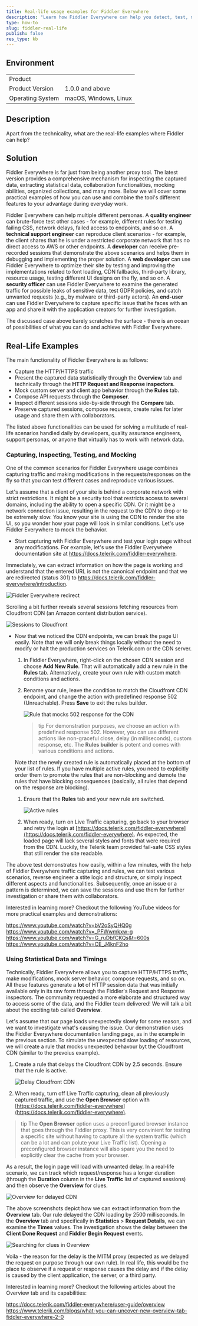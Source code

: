 ```yaml
---
title: Real-life usage examples for Fiddler Everywhere
description: "Learn how Fiddler Everywhere can help you detect, test, mock, and fix issues in real life."
type: how-to
slug: fiddler-real-life
publish: false
res_type: kb
---
```


## Environment

|   |   |
|---|---|
| Product   |
| Product Version | 1.0.0 and above  |
| Operating System | macOS, Windows, Linux |

## Description

Apart from the technicality, what are the real-life examples where Fiddler can help?

## Solution

Fiddler Everywhere is far just from being another proxy tool. The latest version provides a comprehensive mechanism for inspecting the captured data, extracting statistical data, collaboration functionalities, mocking abilities, organized collections, and many more. Below we will cover some practical examples of how you can use and combine the tool's different features to your advantage during everyday work.

Fiddler Everywhere can help multiple different personas. A **quality engineer** can brute-force test other cases - for example, different rules for testing failing CSS, network delays, failed access to endpoints, and so on. A **technical support engineer** can reproduce client scenarios - for example, the client shares that he is under a restricted corporate network that has no direct access to AWS or other endpoints. A **developer** can receive pre-recorded sessions that demonstrate the above scenarios and helps them in debugging and implementing the proper solution. A **web developer** can use Fiddler Everywhere to optimize their site by testing and improving the implementations related to font loading, CDN fallbacks, third-party library, resource usage, testing different UI designs on the fly, and so on. A **security officer** can use Fiddler Everywhere to examine the generated traffic for possible leaks of sensitive data, test GDPR policies, and catch unwanted requests (e.g., by malware or third-party actors). An **end-user** can use Fiddler Everywhere to capture specific issue that he faces with an app and share it with the application creators for further investigation.

The discussed case above barely scratches the surface - there is an ocean of possibilities of what you can do and achieve with Fiddler Everywhere.

## Real-Life Examples

The main functionality of Fiddler Everywhere is as follows:

 - Capture the HTTP/HTTPS traffic 
 - Present the captured data statistically through the **Overview** tab and technically through the **HTTP Request and Response inspectors**. 
 - Mock custom server and client app behavior through the **Rules** tab.
 - Compose API requests through the **Composer**.
 - Inspect different sessions side-by-side through the **Compare** tab.
 - Preserve captured sessions, compose requests, create rules for later usage and share them with collaborators.

The listed above functionalities can be used for solving a multitude of real-life scenarios handled daily by developers, quality assurance engineers, support personas, or anyone that virtually has to work with network data. 

### Capturing, Inspecting, Testing, and Mocking

One of the common scenarios for Fiddler Everywhere usage combines capturing traffic and making modifications in the requests/responses on the fly so that you can test different cases and reproduce various issues.

Let's assume that a client of your site is behind a corporate network with strict restrictions. It might be a security tool that restricts access to several domains, including the ability to open a specific CDN. Or it might be a network connection issue, resulting in the request to the CDN to drop or to be extremely slow. You know your site is using the CDN to render the site UI, so you wonder how your page will look in similar conditions. Let's use Fiddler Everywhere to mock the behavior.

- Start capturing with Fiddler Everywhere and test your login page without any modifications. For example, let's use the Fiddler Everywhere documentation site at https://docs.telerik.com/fiddler-everywhere. 

Immediately, we can extract information on how the page is working and understand that the entered URL is not the canonical endpoint and that we are redirected (status 301) to https://docs.telerik.com/fiddler-everywhere/introduction.

![Fiddler Everywhere redirect](../images/kb/real-life-cases/fe-docs-redirect.png)

Scrolling a bit further reveals several sessions fetching resources from Cloudfront CDN (an Amazon content distribution service).

![Sessions to Cloudfront](../images/kb/real-life-cases/fe-docs-resources-cloudfront.png)

- Now that we noticed the CDN endpoints, we can break the page UI easily. Note that we will only break things locally without the need to modify or halt the production services on Telerik.com or the CDN server.

    1. In Fiddler Everywhere, right-click on the chosen CDN session and choose **Add New Rule**. That will automatically add a new rule in the **Rules** tab. Alternatively, create your own rule with custom match conditions and actions.

    1. Rename your rule, leave the condition to match the Cloudfront CDN endpoint, and change the action with predefined response 502 (Unreachable). Press **Save** to exit the rules builder.

        ![Rule that mocks 502 response for the CDN](../images/kb/real-life-cases/fe-rule-block-cdn.png)

        >tip For demonstration purposes, we choose an action with predefined response 502. However, you can use different actions like non-graceful close, delay (in milliseconds), custom response, etc. The **Rules builder** is potent and comes with various conditions and actions.

  Note that the newly created rule is automatically placed at the bottom of your list of rules. If you have multiple active rules, you need to explicitly order them to promote the rules that are non-blocking and demote the rules that have blocking consequences (basically, all rules that depend on the response are blocking). 
  
    1. Ensure that the **Rules** tab and your new rule are switched.

        ![Active rules](../images/kb/real-life-cases/fe-rule-priority-and-activation.png)

    1. When ready, turn on Live Traffic capturing, go back to your browser and retry the login at [https://docs.telerik.com/fiddler-everywhere](https://docs.telerik.com/fiddler-everywhere). As expected, the loaded page will lack several styles and fonts that were required from the CDN. Luckily, the Telerik team provided fail-safe CSS styles that still render the site readable.



The above test demonstrates how easily, within a few minutes, with the help of Fiddler Everywhere traffic capturing and rules, we can test various scenarios, reverse engineer a stite logic and structure, or simply inspect different aspects and functionalities. Subsequently, once an issue or a pattern is determined, we can save the sessions and use them for further investigation or share them with collaborators.

Interested in learning more? Checkout the following YouTube videos for more practical examples and demonstrations:


https://www.youtube.com/watch?v=bV2oSyQHQ0g
https://www.youtube.com/watch?v=_PFWwmkxw-g
https://www.youtube.com/watch?v=G_ruDbfCKQs&t=600s
https://www.youtube.com/watch?v=CE_J4knF2ho


### Using Statistical Data and Timings


Technically, Fiddler Everywhere allows you to capture HTTP/HTTPS traffic, make modifications, mock server behavior, compose requests, and so on. All these features generate a **lot** of HTTP session data that was initially available only in its raw form through the Fiddler's Request and Response inspectors. The community requested a more elaborate and structured way to access some of the data, and the Fiddler team delivered! We will talk a bit about the exciting tab called **Overview**.

Let's assume that our page loads unexpectedly slowly for some reason, and we want to investigate what's causing the issue. Our demonstration uses the Fiddler Everywhere documentation landing page, as in the example in the previous section. To simulate the unexpected slow loading of resources, we will create a rule that mocks unexpected behavour byt the Cloudfront CDN (similar to the prevoius example).

1. Create a rule that delays the Cloudfront CDN by 2.5 seconds. Ensure that the rule is active. 

    ![Delay Cloudfront CDN](../images/kb/real-life-cases/fe-rule-delay-cdn.png)

1. When ready, turn off Live Traffic capturing, clean all plreviously captured traffic, and use the **Open Browser** option with [https://docs.telerik.com/fiddler-everywhere](https://docs.telerik.com/fiddler-everywhere).

>tip The **Open Browser** option uses a preconfigured browser instance that goes through the Fiddler proxy. This is very convinient for testing a specific site without having to capture all the system traffic (which can be a lot and can polute your Live Traffic list). Opening a preconfigured browser instance will also spare you the need to explicitly clear the cache from your browser. 
  
As a result, the login page will load with unwanted delay. In a real-life scenario, we can track which request/response has a longer duration (through the **Duration** column in the **Live Traffic** list of captured sessions) and then observe the **Overview** for clues.

![Overview for delayed CDN](../images/kb/real-life-cases/fe-rule-delay-cdn-overview.png)

The above screenshots depict how we can extract information from the **Overview** tab. Our rule delayed the CDN loading by 2500 milliseconds. In the **Overview** tab and specifically in **Statistics** > **Request Details**, we can examine the **Times** values. The investigation shows the delay between the **Client Done Request** and **Fiddler Begin Request** events. 

![Searching for clues in Overview](../images/kb/real-life-cases/fe-rule-delay-cdn-timings.png)

Voila - the reason for the delay is the MITM proxy (expected as we delayed the request on purpose through our own rule). In real life, this would be the place to observe if a request or response causes the delay and if the delay is caused by the client application, the server, or a third party.

Interested in learning more? Checkout the following articles about the Overview tab and its capabilities:

https://docs.telerik.com/fiddler-everywhere/user-guide/overview
https://www.telerik.com/blogs/what-you-can-uncover-new-overview-tab-fiddler-everywhere-2-0